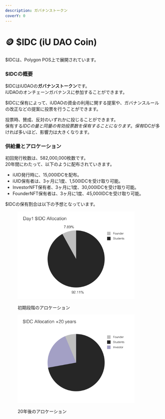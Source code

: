 ```yaml
---
description: ガバナンストークン
coverY: 0
---
```


# 🪙 $IDC (iU DAO Coin)

$IDCは、Polygon POS上で展開されています。

### $IDCの概要

$IDCはiUDAOの**ガバナンストークン**です。\
iUDAOのオンチェーンガバナンスに参加することができます。

$IDCに保有によって、iUDAOの資金の利用に関する提案や、ガバナンスルールの改正などの提案に投票を行うことができます。

投票時、賛成、反対のいずれかに投じることができます。\
保有する$IDCの量と同量の有効投票数を保有することになります。保有$IDCが多ければ多いほど、影響力は大きくなります。

### 供給量とアロケーション

初回発行枚数は、582,000,000枚数です。\
20年間にわたって、以下のように配布されていきます。

* iUID発行時に、15,000IDCを配布。
* iUID保有者は、3ヶ月に1度、1,500IDCを受け取り可能。
* InvestorNFT保有者、3ヶ月に1度、30,000IDCを受け取り可能。
* FounderNFT保有者は、3ヶ月に1度、45,000IDCを受け取り可能。

$IDCの保有割合は以下の予想となっています。

<figure><img src="../.gitbook/assets/Day1-allocation.png" alt="" width="375"><figcaption><p>初期段階のアロケーション</p></figcaption></figure>

<figure><img src="../.gitbook/assets/20years-allocation.png" alt="" width="375"><figcaption><p>20年後のアロケーション</p></figcaption></figure>

